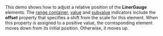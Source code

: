 This demo shows how to adjust a relative position of the **LinerGauge** elements. The [range container](/Documentation/ApiReference/UI_Components/dxLinearGauge/Configuration/rangeContainer/), [value](/Documentation/ApiReference/UI_Components/dxLinearGauge/Configuration/valueIndicator/) and [subvalue](/Documentation/ApiReference/UI_Components/dxLinearGauge/Configuration/subvalueIndicator/) indicators include the **offset** property that specifies a shift from the scale for this element. When this property is assigned to a positive value, the corresponding element moves down from its initial position. Otherwise, it moves up.